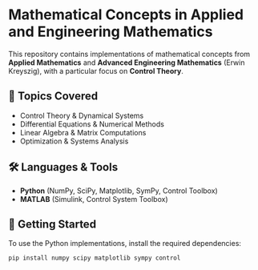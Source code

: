 # Mathematical Concepts in Applied and Engineering Mathematics  

This repository contains implementations of mathematical concepts from **Applied Mathematics** and **Advanced Engineering Mathematics** (Erwin Kreyszig), with a particular focus on **Control Theory**.  

## 📌 Topics Covered  
- Control Theory & Dynamical Systems  
- Differential Equations & Numerical Methods  
- Linear Algebra & Matrix Computations  
- Optimization & Systems Analysis  

## 🛠 Languages & Tools  
- **Python** (NumPy, SciPy, Matplotlib, SymPy, Control Toolbox)  
- **MATLAB** (Simulink, Control System Toolbox)  

## 🚀 Getting Started  
To use the Python implementations, install the required dependencies:  
```bash
pip install numpy scipy matplotlib sympy control

